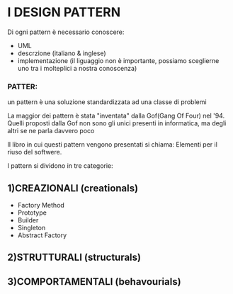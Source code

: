 # I DESIGN PATTERN

Di ogni  pattern è necessario conoscere:
- UML
- descrzione (italiano & inglese)
- implementazione (il liguaggio non è importante, possiamo  sceglierne uno tra i molteplici a nostra conoscenza)

### PATTER:
un pattern è una soluzione standardizzata ad una classe di problemi

La maggior dei pattern è stata "inventata" dalla Gof(Gang Of Four) nel '94.
Quelli proposti dalla Gof non sono gli unici presenti in informatica, ma degli  altri  se ne parla davvero poco

Il libro in cui questi pattern vengono presentati si chiama: Elementi per il riuso del softwere.

I pattern si dividono in tre categorie: 

## 1)CREAZIONALI (creationals)
-    Factory Method
-    Prototype
-    Builder
-    Singleton 
-    Abstract Factory
    
## 2)STRUTTURALI (structurals)

## 3)COMPORTAMENTALI (behavourials) 

